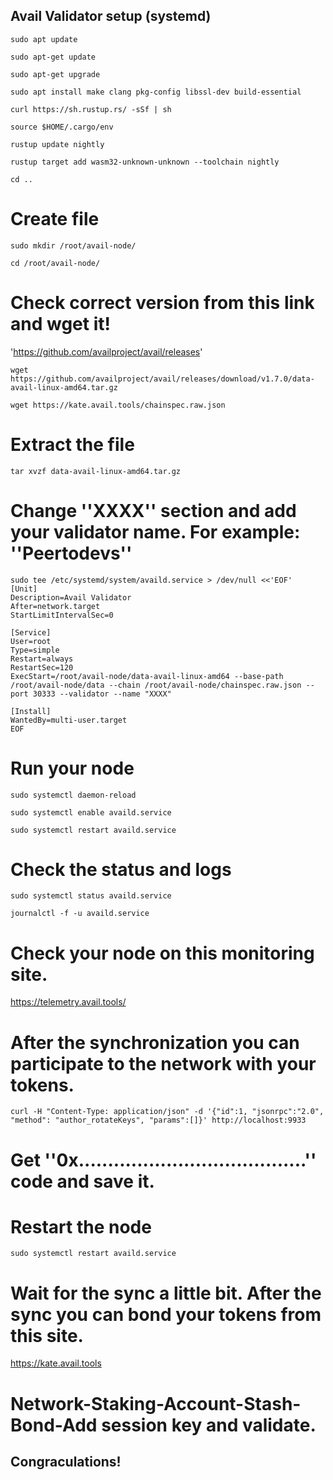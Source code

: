 ## Avail Validator setup (systemd)
```
sudo apt update
```
```
sudo apt-get update
```
```
sudo apt-get upgrade
```
```
sudo apt install make clang pkg-config libssl-dev build-essential
```
```
curl https://sh.rustup.rs/ -sSf | sh
```
```
source $HOME/.cargo/env
```
```
rustup update nightly
```
```
rustup target add wasm32-unknown-unknown --toolchain nightly
```
```
cd ..
```
# Create file
```
sudo mkdir /root/avail-node/
```
```
cd /root/avail-node/
```
# Check correct version from this link and wget it!
'https://github.com/availproject/avail/releases'
```
wget https://github.com/availproject/avail/releases/download/v1.7.0/data-avail-linux-amd64.tar.gz
```
```
wget https://kate.avail.tools/chainspec.raw.json
```
# Extract the file
```
tar xvzf data-avail-linux-amd64.tar.gz
```
# Change ''XXXX'' section and add your validator name. For example: ''Peertodevs''
```
sudo tee /etc/systemd/system/availd.service > /dev/null <<'EOF'
[Unit]
Description=Avail Validator
After=network.target
StartLimitIntervalSec=0

[Service]
User=root
Type=simple
Restart=always
RestartSec=120
ExecStart=/root/avail-node/data-avail-linux-amd64 --base-path /root/avail-node/data --chain /root/avail-node/chainspec.raw.json --port 30333 --validator --name "XXXX"

[Install]
WantedBy=multi-user.target
EOF
```

# Run your node
```
sudo systemctl daemon-reload
```
```
sudo systemctl enable availd.service
```
```
sudo systemctl restart availd.service
```
# Check the status and logs 
```
sudo systemctl status availd.service
```
```
journalctl -f -u availd.service
```
# Check your node on this monitoring site.
https://telemetry.avail.tools/

# After the synchronization you can participate to the network with your tokens.


```
curl -H "Content-Type: application/json" -d '{"id":1, "jsonrpc":"2.0", "method": "author_rotateKeys", "params":[]}' http://localhost:9933
```

# Get ''0x.......................................'' code and save it.

# Restart the node
```
sudo systemctl restart availd.service
```
# Wait for the sync a little bit. After the sync you can bond your tokens from this site.  
https://kate.avail.tools
# Network-Staking-Account-Stash-Bond-Add session key and validate.

## Congraculations!
